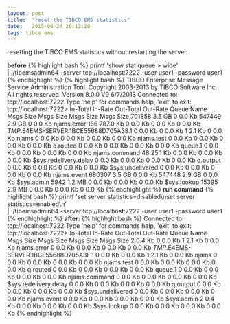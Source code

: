 ```yaml
---
layout: post
title:  "reset the TIBCO EMS statistics"
date:   2015-06-24 20:12:20
tags: tibco ems
---
```

resetting the TIBCO EMS statistics without restarting the server.

**before**
{% highlight bash %}
printf 'show stat queue > wide' \
  | ./tibemsadmin64 -server tcp://localhost:7222 -user user1 -password user1
{% endhighlight %}
{% highlight bash %}
TIBCO Enterprise Message Service Administration Tool.
Copyright 2003-2013 by TIBCO Software Inc.
All rights reserved.
Version 8.0.0 V9 6/7/2013
Connected to: tcp://localhost:7222
Type 'help' for commands help, 'exit' to exit:
tcp://localhost:7222>                                              In-Total         In-Rate             Out-Total        Out-Rate
Queue Name                                  Msgs   Size      Msgs   Size         Msgs   Size      Msgs   Size
<total>                                   701858    3.5 GB      0    0.0 Kb    547449    2.9 GB      0    0.0 Kb
njams.error                                  166  787.0 Kb      0    0.0 Kb         0    0.0 Kb      0    0.0 Kb
$TMP$.E4EMS-SERVER.1BCE55688D705A38.1          0    0.0 Kb      0    0.0 Kb         1    2.1 Kb      0    0.0 Kb
njams                                          0    0.0 Kb      0    0.0 Kb         0    0.0 Kb      0    0.0 Kb
njams.test                                     0    0.0 Kb      0    0.0 Kb         0    0.0 Kb      0    0.0 Kb
q.routed                                       0    0.0 Kb      0    0.0 Kb         0    0.0 Kb      0    0.0 Kb
queue.1                                        0    0.0 Kb      0    0.0 Kb         0    0.0 Kb      0    0.0 Kb
njams.command                                 48   25.1 Kb      0    0.0 Kb         0    0.0 Kb      0    0.0 Kb
$sys.redelivery.delay                          0    0.0 Kb      0    0.0 Kb         0    0.0 Kb      0    0.0 Kb
q.output                                       0    0.0 Kb      0    0.0 Kb         0    0.0 Kb      0    0.0 Kb
$sys.undelivered                               0    0.0 Kb      0    0.0 Kb         0    0.0 Kb      0    0.0 Kb
njams.event                               680307    3.5 GB      0    0.0 Kb    547448    2.9 GB      0    0.0 Kb
$sys.admin                                  5942    1.2 MB      0    0.0 Kb         0    0.0 Kb      0    0.0 Kb
$sys.lookup                                15395    2.9 MB      0    0.0 Kb         0    0.0 Kb      0    0.0 Kb
{% endhighlight %}
**run command**
{% highlight bash %}
printf 'set server statistics=disabled\nset server statistics=enabled\n' \
  | ./tibemsadmin64 -server tcp://localhost:7222 -user user1 -password user1
{% endhighlight %}
**after:**
{% highlight bash %}
Connected to: tcp://localhost:7222
Type 'help' for commands help, 'exit' to exit:
tcp://localhost:7222>                                              In-Total         In-Rate             Out-Total        Out-Rate
Queue Name                                  Msgs   Size      Msgs   Size         Msgs   Size      Msgs   Size
<total>                                        2    0.4 Kb      0    0.0 Kb         1    2.1 Kb      0    0.0 Kb
njams.error                                    0    0.0 Kb      0    0.0 Kb         0    0.0 Kb      0    0.0 Kb
$TMP$.E4EMS-SERVER.1BCE55688D705A3F.1          0    0.0 Kb      0    0.0 Kb         1    2.1 Kb      0    0.0 Kb
njams                                          0    0.0 Kb      0    0.0 Kb         0    0.0 Kb      0    0.0 Kb
njams.test                                     0    0.0 Kb      0    0.0 Kb         0    0.0 Kb      0    0.0 Kb
q.routed                                       0    0.0 Kb      0    0.0 Kb         0    0.0 Kb      0    0.0 Kb
queue.1                                        0    0.0 Kb      0    0.0 Kb         0    0.0 Kb      0    0.0 Kb
njams.command                                  0    0.0 Kb      0    0.0 Kb         0    0.0 Kb      0    0.0 Kb
$sys.redelivery.delay                          0    0.0 Kb      0    0.0 Kb         0    0.0 Kb      0    0.0 Kb
q.output                                       0    0.0 Kb      0    0.0 Kb         0    0.0 Kb      0    0.0 Kb
$sys.undelivered                               0    0.0 Kb      0    0.0 Kb         0    0.0 Kb      0    0.0 Kb
njams.event                                    0    0.0 Kb      0    0.0 Kb         0    0.0 Kb      0    0.0 Kb
$sys.admin                                     2    0.4 Kb      0    0.0 Kb         0    0.0 Kb      0    0.0 Kb
$sys.lookup                                    0    0.0 Kb      0    0.0 Kb         0    0.0 Kb      0    0.0 Kb
{% endhighlight %}
